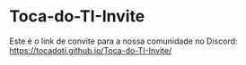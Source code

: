 # Toca-do-TI-Invite
Este é o link de convite para a nossa comunidade no Discord: https://tocadoti.github.io/Toca-do-TI-Invite/
